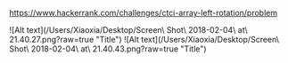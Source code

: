 https://www.hackerrank.com/challenges/ctci-array-left-rotation/problem

![Alt text](/Users/Xiaoxia/Desktop/Screen\ Shot\ 2018-02-04\ at\ 21.40.27.png?raw=true "Title")
![Alt text](/Users/Xiaoxia/Desktop/Screen\ Shot\ 2018-02-04\ at\ 21.40.43.png?raw=true "Title")


